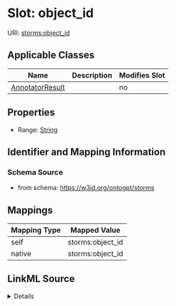 

# Slot: object_id

URI: [storms:object_id](http://w3id.org/ontogpt/storms/object_id)



<!-- no inheritance hierarchy -->





## Applicable Classes

| Name | Description | Modifies Slot |
| --- | --- | --- |
| [AnnotatorResult](AnnotatorResult.md) |  |  no  |







## Properties

* Range: [String](String.md)





## Identifier and Mapping Information







### Schema Source


* from schema: https://w3id.org/ontogpt/storms




## Mappings

| Mapping Type | Mapped Value |
| ---  | ---  |
| self | storms:object_id |
| native | storms:object_id |




## LinkML Source

<details>
```yaml
name: object_id
from_schema: https://w3id.org/ontogpt/storms
rank: 1000
alias: object_id
owner: AnnotatorResult
domain_of:
- AnnotatorResult
range: string

```
</details>